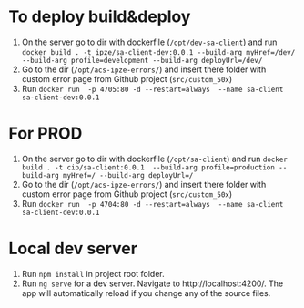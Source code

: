 # To deploy build&deploy
1. On the server go to  dir with dockerfile (`/opt/dev-sa-client`) and run  `docker build . -t ipze/sa-client-dev:0.0.1 --build-arg myHref=/dev/ --build-arg profile=development --build-arg deployUrl=/dev/ `
2. Go to the dir (`/opt/acs-ipze-errors/`) and insert there folder with custom error page from Github project (`src/custom_50x`)
3. Run ```docker run  -p 4705:80
   -d
   --restart=always  --name sa-client sa-client-dev:0.0.1 ```

# For PROD

1. On the server go to  dir with dockerfile (`/opt/sa-client`) and run  `docker build . -t cip/sa-client:0.0.1  --build-arg profile=production --build-arg myHref=/ --build-arg deployUrl=/`
2. Go to the dir (`/opt/acs-ipze-errors/`) and insert there folder with custom error page from Github project (`src/custom_50x`)
3. Run ```docker run  -p 4704:80
   -d
   --restart=always  --name sa-client sa-client-dev:0.0.1 ```

# Local dev server
1. Run ``` npm install ``` in project root folder.
2. Run ``` ng serve ``` for a dev server. Navigate to http://localhost:4200/. The app will automatically reload if you change any of the source files.
